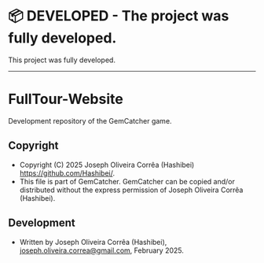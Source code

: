 # :package: **DEVELOPED** - The project was fully developed.
This project was fully developed.

---

# FullTour-Website
 Development repository of the GemCatcher game. 

## Copyright
 * Copyright (C) 2025 Joseph Oliveira Corrêa (Hashibei) <https://github.com/Hashibei/>.
 * This file is part of GemCatcher. GemCatcher can be copied and/or distributed without the express permission of Joseph Oliveira Corrêa (Hashibei).

## Development 
 * Written by Joseph Oliveira Corrêa (Hashibei), <joseph.oliveira.correa@gmail.com>, February 2025.